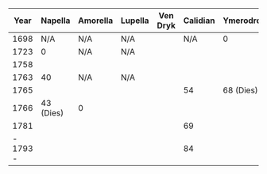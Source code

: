 | Year     | Napella   | Amorella | Lupella | Ven Dryk | Calidian | Ymerodrol | Fenian | Circe |
| -------- | --------- | -------- | ------- | -------- | -------- | --------- | ------ | ----- |
| 1698     | N/A       | N/A      | N/A     |          | N/A      | 0         | N/A    | N/A   |
| 1723     | 0         | N/A      | N/A     |          |          |           | N/A    | N/A   |
| 1758     |           |          |         |          |          |           |        | 0     |
| 1763     | 40        | N/A      | N/A     |          |          |           | 0      | 5     |
| 1765     |           |          |         |          | 54       | 68 (Dies) |        |       |
| 1766     | 43 (Dies) | 0        |         |          |          |           |        | 8     |
| 1781     |           |          |         |          | 69       |           | 18     |       |
| - 1793 - |           |          |         |          | 84       |           |        |       |
